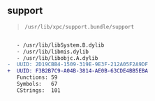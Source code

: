 ## support

> `/usr/lib/xpc/support.bundle/support`

```diff

   - /usr/lib/libSystem.B.dylib
   - /usr/lib/libmis.dylib
   - /usr/lib/libobjc.A.dylib
-  UUID: 2D19CBB4-1509-319E-9E3F-212A05F2A9DF
+  UUID: F3B2B7C9-A04B-3814-AE0B-63CDE4BB5EBA
   Functions: 59
   Symbols:   67
   CStrings:  101

```

